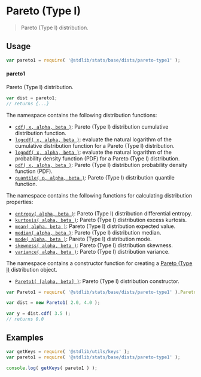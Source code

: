<!--

@license Apache-2.0

Copyright (c) 2018 The Stdlib Authors.

Licensed under the Apache License, Version 2.0 (the "License");
you may not use this file except in compliance with the License.
You may obtain a copy of the License at

   http://www.apache.org/licenses/LICENSE-2.0

Unless required by applicable law or agreed to in writing, software
distributed under the License is distributed on an "AS IS" BASIS,
WITHOUT WARRANTIES OR CONDITIONS OF ANY KIND, either express or implied.
See the License for the specific language governing permissions and
limitations under the License.

-->

# Pareto (Type I)

> Pareto (Type I) distribution.

<section class="usage">

## Usage

```javascript
var pareto1 = require( '@stdlib/stats/base/dists/pareto-type1' );
```

#### pareto1

Pareto (Type I) distribution.

```javascript
var dist = pareto1;
// returns {...}
```

The namespace contains the following distribution functions:

<!-- <toc pattern="*+(cdf|pdf|mgf|quantile)*"> -->

<div class="namespace-toc">

-   <span class="signature">[`cdf( x, alpha, beta )`][@stdlib/stats/base/dists/pareto-type1/cdf]</span><span class="delimiter">: </span><span class="description">Pareto (Type I) distribution cumulative distribution function.</span>
-   <span class="signature">[`logcdf( x, alpha, beta )`][@stdlib/stats/base/dists/pareto-type1/logcdf]</span><span class="delimiter">: </span><span class="description">evaluate the natural logarithm of the cumulative distribution function for a Pareto (Type I) distribution.</span>
-   <span class="signature">[`logpdf( x, alpha, beta )`][@stdlib/stats/base/dists/pareto-type1/logpdf]</span><span class="delimiter">: </span><span class="description">evaluate the natural logarithm of the probability density function (PDF) for a Pareto (Type I) distribution.</span>
-   <span class="signature">[`pdf( x, alpha, beta )`][@stdlib/stats/base/dists/pareto-type1/pdf]</span><span class="delimiter">: </span><span class="description">Pareto (Type I) distribution probability density function (PDF).</span>
-   <span class="signature">[`quantile( p, alpha, beta )`][@stdlib/stats/base/dists/pareto-type1/quantile]</span><span class="delimiter">: </span><span class="description">Pareto (Type I) distribution quantile function.</span>

</div>

<!-- </toc> -->

The namespace contains the following functions for calculating distribution properties:

<!-- <toc pattern="*+(entropy|kurtosis|mean|median|mode|skewness|stdev|variance)*"> -->

<div class="namespace-toc">

-   <span class="signature">[`entropy( alpha, beta )`][@stdlib/stats/base/dists/pareto-type1/entropy]</span><span class="delimiter">: </span><span class="description">Pareto (Type I) distribution differential entropy.</span>
-   <span class="signature">[`kurtosis( alpha, beta )`][@stdlib/stats/base/dists/pareto-type1/kurtosis]</span><span class="delimiter">: </span><span class="description">Pareto (Type I) distribution excess kurtosis.</span>
-   <span class="signature">[`mean( alpha, beta )`][@stdlib/stats/base/dists/pareto-type1/mean]</span><span class="delimiter">: </span><span class="description">Pareto (Type I) distribution expected value.</span>
-   <span class="signature">[`median( alpha, beta )`][@stdlib/stats/base/dists/pareto-type1/median]</span><span class="delimiter">: </span><span class="description">Pareto (Type I) distribution median.</span>
-   <span class="signature">[`mode( alpha, beta )`][@stdlib/stats/base/dists/pareto-type1/mode]</span><span class="delimiter">: </span><span class="description">Pareto (Type I) distribution mode.</span>
-   <span class="signature">[`skewness( alpha, beta )`][@stdlib/stats/base/dists/pareto-type1/skewness]</span><span class="delimiter">: </span><span class="description">Pareto (Type I) distribution skewness.</span>
-   <span class="signature">[`variance( alpha, beta )`][@stdlib/stats/base/dists/pareto-type1/variance]</span><span class="delimiter">: </span><span class="description">Pareto (Type I) distribution variance.</span>

</div>

<!-- </toc> -->

The namespace contains a constructor function for creating a [Pareto (Type I)][pareto-distribution] distribution object.

<!-- <toc pattern="*ctor*"> -->

<div class="namespace-toc">

-   <span class="signature">[`Pareto1( [alpha, beta] )`][@stdlib/stats/base/dists/pareto-type1/ctor]</span><span class="delimiter">: </span><span class="description">Pareto (Type I) distribution constructor.</span>

</div>

<!-- </toc> -->

```javascript
var Pareto1 = require( '@stdlib/stats/base/dists/pareto-type1' ).Pareto1;

var dist = new Pareto1( 2.0, 4.0 );

var y = dist.cdf( 3.5 );
// returns 0.0
```

</section>

<!-- /.usage -->

<section class="examples">

## Examples

<!-- TODO: better examples -->

<!-- eslint no-undef: "error" -->

```javascript
var getKeys = require( '@stdlib/utils/keys' );
var pareto1 = require( '@stdlib/stats/base/dists/pareto-type1' );

console.log( getKeys( pareto1 ) );
```

</section>

<!-- /.examples -->

<section class="links">

[pareto-distribution]: https://en.wikipedia.org/wiki/Pareto_distribution

<!-- <toc-links> -->

[@stdlib/stats/base/dists/pareto-type1/ctor]: https://github.com/stdlib-js/stdlib/tree/develop/lib/node_modules/%40stdlib/stats/base/dists/pareto-type1/ctor

[@stdlib/stats/base/dists/pareto-type1/entropy]: https://github.com/stdlib-js/stdlib/tree/develop/lib/node_modules/%40stdlib/stats/base/dists/pareto-type1/entropy

[@stdlib/stats/base/dists/pareto-type1/kurtosis]: https://github.com/stdlib-js/stdlib/tree/develop/lib/node_modules/%40stdlib/stats/base/dists/pareto-type1/kurtosis

[@stdlib/stats/base/dists/pareto-type1/mean]: https://github.com/stdlib-js/stdlib/tree/develop/lib/node_modules/%40stdlib/stats/base/dists/pareto-type1/mean

[@stdlib/stats/base/dists/pareto-type1/median]: https://github.com/stdlib-js/stdlib/tree/develop/lib/node_modules/%40stdlib/stats/base/dists/pareto-type1/median

[@stdlib/stats/base/dists/pareto-type1/mode]: https://github.com/stdlib-js/stdlib/tree/develop/lib/node_modules/%40stdlib/stats/base/dists/pareto-type1/mode

[@stdlib/stats/base/dists/pareto-type1/skewness]: https://github.com/stdlib-js/stdlib/tree/develop/lib/node_modules/%40stdlib/stats/base/dists/pareto-type1/skewness

[@stdlib/stats/base/dists/pareto-type1/variance]: https://github.com/stdlib-js/stdlib/tree/develop/lib/node_modules/%40stdlib/stats/base/dists/pareto-type1/variance

[@stdlib/stats/base/dists/pareto-type1/cdf]: https://github.com/stdlib-js/stdlib/tree/develop/lib/node_modules/%40stdlib/stats/base/dists/pareto-type1/cdf

[@stdlib/stats/base/dists/pareto-type1/logcdf]: https://github.com/stdlib-js/stdlib/tree/develop/lib/node_modules/%40stdlib/stats/base/dists/pareto-type1/logcdf

[@stdlib/stats/base/dists/pareto-type1/logpdf]: https://github.com/stdlib-js/stdlib/tree/develop/lib/node_modules/%40stdlib/stats/base/dists/pareto-type1/logpdf

[@stdlib/stats/base/dists/pareto-type1/pdf]: https://github.com/stdlib-js/stdlib/tree/develop/lib/node_modules/%40stdlib/stats/base/dists/pareto-type1/pdf

[@stdlib/stats/base/dists/pareto-type1/quantile]: https://github.com/stdlib-js/stdlib/tree/develop/lib/node_modules/%40stdlib/stats/base/dists/pareto-type1/quantile

<!-- </toc-links> -->

</section>

<!-- /.links -->
